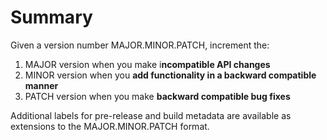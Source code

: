 # Summary
Given a version number MAJOR.MINOR.PATCH, increment the:

1. MAJOR version when you make i**ncompatible API changes**
2. MINOR version when you **add functionality in a backward compatible manner**
3. PATCH version when you make **backward compatible bug fixes**

Additional labels for pre-release and build metadata are available as extensions to the MAJOR.MINOR.PATCH format.
